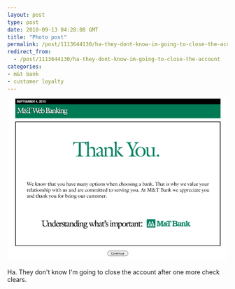 ```yaml
---
layout: post
type: post
date: 2010-09-13 04:28:08 GMT
title: "Photo post"
permalink: /post/1113644130/ha-they-dont-know-im-going-to-close-the-account
redirect_from: 
  - /post/1113644130/ha-they-dont-know-im-going-to-close-the-account
categories:
- m&t bank
- customer loyalty
---
```

![](/assets/images/tumblr_l89h17Fd3s1qb098no1_1280.png)

Ha. They don't know I'm going to close the account after one more check clears. 